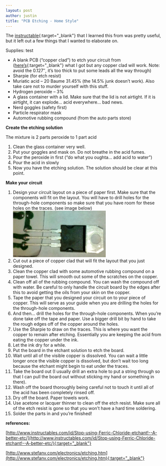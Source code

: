 ```yaml
---
layout: post
author: justin
title: "PCB Etching - Home Style"
---
```

The [instructable](http://www.instructables.com/id/Stop-using-Ferric-Chloride-etchant!--A-better-etc/){:target="_blank"} that I learned this from was pretty useful, but it left out a few things that I wanted to elaborate on.

Supplies: test

- A blank PCB (“copper clad”) to etch your circuit from ([here’s](http://www.skycraftsurplus.com/coppercladcircuitboard-18x12.aspx){:target="_blank"} what I got but any copper clad will work. Note: avoid the 0.127″, it’s too thick to put some leads all the way through)
- Sharpie (for etch resist)
- Muriatic acid – 20 Baume 31.45% (the 14.5% junk doesn’t work). Also take care not to murder yourself with this stuff.
- Hydrogen peroxide – 3%
- A glass container with a lid. Make sure that the lid is not airtight. If it is airtight, it can explode… acid everywhere… bad news.
- Nerd goggles (safety first)
- Particle respirator mask
- Automotive rubbing compound (from the auto parts store)

**Create the etching solution**

The mixture is 2 parts peroxide to 1 part acid

1. Clean the glass container very well.
1. Put your goggles and mask on. Do not breathe in the acid fumes.
1. Pour the peroxide in first (“do what you oughta… add acid to water”)
1. Pour the acid in slowly
1. Now you have the etching solution. The solution should be clear at this point.

**Make your circuit**

1. Design your circuit layout on a piece of paper first. Make sure that the components will fit on the layout. You will have to drill holes for the through-hole components so make sure that you have room for these holes on the traces. (see image below)
![](/assets/img/leads-fit1.jpg)
1. Cut out a piece of copper clad that will fit the layout that you just designed.
1. Clean the copper clad with some automotive rubbing compound on a paper towel. This will smooth out some of the scratches on the copper.
1. Clean off all of the rubbing compound. You can wash the compound off with water. Be careful to only handle the circuit board by the edges after this to avoid getting the oils from your skin on the copper.
1. Tape the paper that you designed your circuit on to your piece of copper. This will serve as your guide when you are drilling the holes for the through-hole components.
1. And then… drill the holes for the through-hole components. When you’re done take off the tape and paper. Use a bigger drill bit by hand to take the rough edges off of the copper around the holes.
1. Use the Sharpie to draw on the traces. This is where you want the copper to remain after etching. Essentially you are keeping the acid from eating the copper under the ink.
1. Let the ink dry for a while.
1. Put the board in the etchant solution to etch the board.
1. Wait until all of the visible copper is dissolved. You can wait a little longer once the visible copper is dissolved, but don’t wait too long because the etchant might begin to eat under the traces.
1. Take the board out (I usually drill an extra hole to put a string through so that I can pull the board out without sticking my hand or something in there).
1. Wash off the board thoroughly being careful not to touch it until all of the acid has been completely rinsed off.
1. Dry off the board. Paper towels work.
1. Use acetone or lacquer thinner to clean off the etch resist. Make sure all of the etch resist is gone so that you won’t have a hard time soldering.
1. Solder the parts in and you’re finished!

**references:**

[http://www.instructables.com/id/Stop-using-Ferric-Chloride-etchant!--A-better-etc/](http://www.instructables.com/id/Stop-using-Ferric-Chloride-etchant!--A-better-etc/){:target="_blank"}

[http://www.stefanv.com/electronics/etching.htm](http://www.stefanv.com/electronics/etching.htm){:target="_blank"}
